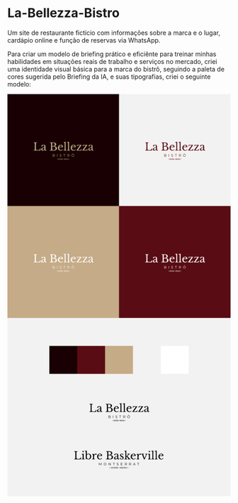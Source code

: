 # La-Bellezza-Bistro
Um site de restaurante fictício com informações sobre a marca e o lugar, cardápio online e função de reservas via WhatsApp.

Para criar um modelo de briefing prático e eficiênte para treinar minhas habilidades em situações reais de trabalho e serviços no mercado, criei uma identidade visual básica para a marca do bistrô, seguindo a paleta de cores sugerida pelo Briefing da IA, e suas tipografias, criei o seguinte modelo:

<div>
  <img src="./Imagens do README/identidade-visual.png" width="512px" height="auto" />
</div>
